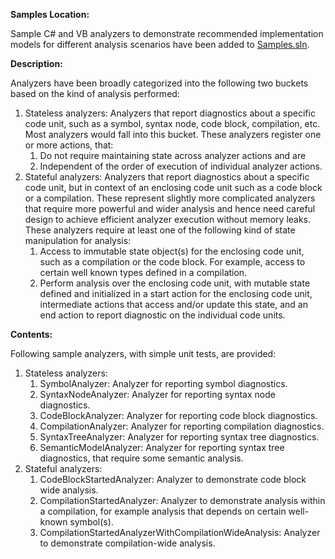 ﻿**Samples Location:**

Sample C# and VB analyzers to demonstrate recommended implementation models for different analysis scenarios have been added to [Samples.sln](..//..//src//Samples//Samples.sln).

**Description:**

Analyzers have been broadly categorized into the following two buckets based on the kind of analysis performed:
  1. Stateless analyzers: Analyzers that report diagnostics about a specific code unit, such as a symbol, syntax node, code block, compilation, etc. Most analyzers would fall into this bucket.
     These analyzers register one or more actions, that:
     1. Do not require maintaining state across analyzer actions and are
     2. Independent of the order of execution of individual analyzer actions.
  2. Stateful analyzers: Analyzers that report diagnostics about a specific code unit, but in context of an enclosing code unit such as a code block or a compilation. These represent slightly more complicated analyzers that require more powerful and wider analysis and hence need careful design to achieve efficient analyzer execution without memory leaks.
     These analyzers require at least one of the following kind of state manipulation for analysis:
     1. Access to immutable state object(s) for the enclosing code unit, such as a compilation or the code block. For example, access to certain well known types defined in a compilation.
     2. Perform analysis over the enclosing code unit, with mutable state defined and initialized in a start action for the enclosing code unit, intermediate actions that access and/or update this state, and an end action to report diagnostic on the individual code units.
		
**Contents:**
	
Following sample analyzers, with simple unit tests, are provided:
  1. Stateless analyzers:
     1. SymbolAnalyzer: Analyzer for reporting symbol diagnostics.
     2. SyntaxNodeAnalyzer: Analyzer for reporting syntax node diagnostics.
     3. CodeBlockAnalyzer: Analyzer for reporting code block diagnostics.
     4. CompilationAnalyzer: Analyzer for reporting compilation diagnostics.
     5. SyntaxTreeAnalyzer: Analyzer for reporting syntax tree diagnostics.
     6. SemanticModelAnalyzer: Analyzer for reporting syntax tree diagnostics, that require some semantic analysis.
  2. Stateful analyzers:
     1. CodeBlockStartedAnalyzer: Analyzer to demonstrate code block wide analysis.
     2. CompilationStartedAnalyzer: Analyzer to demonstrate analysis within a compilation, for example analysis that depends on certain well-known symbol(s).
     3. CompilationStartedAnalyzerWithCompilationWideAnalysis: Analyzer to demonstrate compilation-wide analysis.
